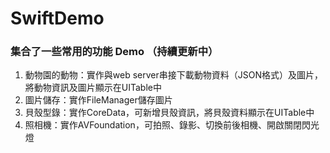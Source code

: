 # SwiftDemo

### 集合了一些常用的功能 Demo （持續更新中）

1.  動物園的動物：實作與web server串接下載動物資料（JSON格式）及圖片，將動物資訊及圖片顯示在UITable中
2.  圖片儲存：實作FileManager儲存圖片
3.  貝殼型錄：實作CoreData，可新增貝殼資訊，將貝殼資料顯示在UITable中
4.  照相機：實作AVFoundation，可拍照、錄影、切換前後相機、開啟關閉閃光燈
